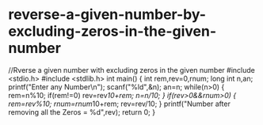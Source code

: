 # reverse-a-given-number-by-excluding-zeros-in-the-given-number
//Rverse a given number with excluding zeros in the given number
#include <stdio.h>
#include <stdlib.h>
int main()
{
    int rem,rev=0,rnum;
    long int n,an;
    printf("Enter any Number\n");
    scanf("%ld",&n);
    an=n;
    while(n>0)
    {
        rem=n%10;
        if(rem!=0)
        rev=rev*10+rem;
        n=n/10;
    }
    if(rev>0&&rnum>0)
    {
        rem=rev%10;
        rnum=rnum*10+rem;
        rev=rev/10;
    }
    printf("Number after removing all the Zeros = %d",rev);
    return 0;
}
